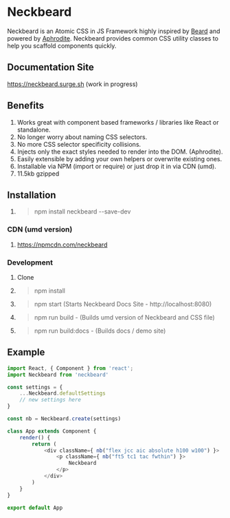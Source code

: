 # Neckbeard
Neckbeard is an Atomic CSS in JS Framework highly inspired by [Beard](http://www.buildwithbeard.com) and powered by [Aphrodite](https://github.com/Khan/aphrodite). Neckbeard provides common CSS utility classes to help you scaffold components quickly.

## Documentation Site
https://neckbeard.surge.sh (work in progress)

## Benefits
1. Works great with component based frameworks / libraries like React or standalone.
2. No longer worry about naming CSS selectors.
3. No more CSS selector specificity collisions.
4. Injects only the exact styles needed to render into the DOM. (Aphrodite).
5. Easily extensible by adding your own helpers or overwrite existing ones.
6. Installable via NPM (import or require) or just drop it in via CDN (umd).
7. 11.5kb gzipped

## Installation
1. > npm install neckbeard --save-dev

### CDN (umd version)
1. https://npmcdn.com/neckbeard

### Development
1. Clone
2. > npm install
3. > npm start (Starts Neckbeard Docs Site - http://localhost:8080)
4. > npm run build - (Builds umd version of Neckbeard and CSS file)
5. > npm run build:docs - (Builds docs / demo site)

## Example
``` javascript
import React, { Component } from 'react';
import Neckbeard from 'neckbeard'

const settings = {
    ...Neckbeard.defaultSettings
    // new settings here
}

const nb = Neckbeard.create(settings)

class App extends Component {
    render() {
        return (
            <div className={ nb("flex jcc aic absolute h100 w100") }>
                <p className={ nb("ft5 tc1 tac fwthin") }>
                    Neckbeard
                </p>
            </div>
        )
    }
}

export default App
```
